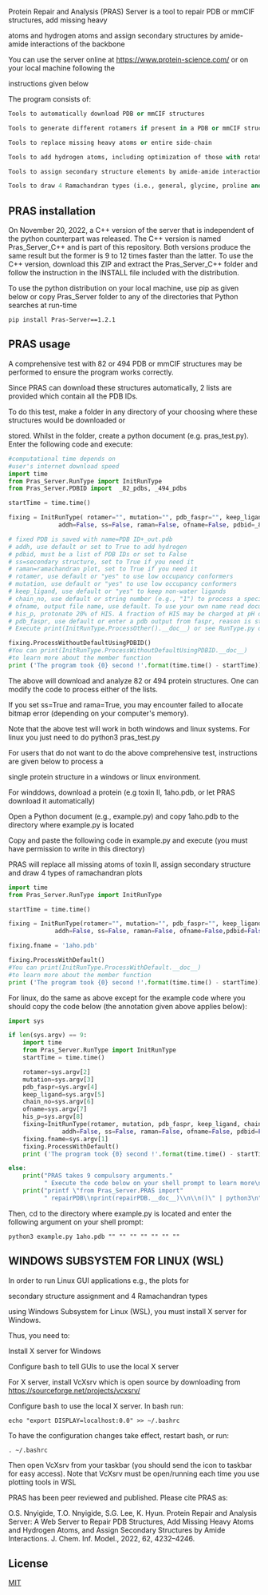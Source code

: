 Protein Repair and Analysis (PRAS) Server is a tool to repair PDB or mmCIF structures, add missing heavy 

atoms and hydrogen atoms and assign secondary structures by amide-amide interactions of the backbone

You can use the server online at https://www.protein-science.com/ or on your local machine following the 

instructions given below

The program consists of:
```python
Tools to automatically download PDB or mmCIF structures

Tools to generate different rotamers if present in a PDB or mmCIF structure file

Tools to replace missing heavy atoms or entire side-chain

Tools to add hydrogen atoms, including optimization of those with rotational freedom

Tools to assign secondary structure elements by amide-amide interactions of the backbone

Tools to draw 4 Ramachandran types (i.e., general, glycine, proline and pre-proline)
```

## PRAS installation

On November 20, 2022, a C++ version of the server that is independent of the python counterpart was released. The C++ version is named Pras_Server_C++ and is part of this repository. Both versions produce the same result but the former is 9 to 12 times faster than the latter. To use the C++ version, download this ZIP and extract the Pras_Server_C++ folder and follow the instruction in the INSTALL file included with the distribution.

To use the python distribution on your local machine, use pip as given below or copy Pras_Server folder to any of the directories that Python searches at run-time

`pip install Pras-Server==1.2.1`

## PRAS usage

A comprehensive test with 82 or 494 PDB or mmCIF structures may be performed to ensure the program works correctly.

Since PRAS can download these structures automatically, 2 lists are provided which contain all the PDB IDs.

To do this test, make a folder in any directory of your choosing where these structures would be downloaded or

stored. Whilst in the folder, create a python document (e.g. pras_test.py). Enter the following code and execute:

```python
#computational time depends on
#user's internet download speed
import time
from Pras_Server.RunType import InitRunType
from Pras_Server.PDBID import  _82_pdbs, _494_pdbs

startTime = time.time()

fixing = InitRunType( rotamer="", mutation="", pdb_faspr="", keep_ligand="", chain_no="", 
		      addh=False, ss=False, raman=False, ofname=False, pdbid=_82_pdbs, his_p=False)

# fixed PDB is saved with name=PDB ID+_out.pdb
# addh, use default or set to True to add hydrogen
# pdbid, must be a list of PDB IDs or set to False
# ss=secondary structure, set to True if you need it
# raman=ramachandran plot, set to True if you need it
# rotamer, use default or "yes" to use low occupancy conformers
# mutation, use default or "yes" to use low occupancy conformers
# keep_ligand, use default or "yes" to keep non-water ligands
# chain_no, use default or string number (e.g., "1") to process a specific chain
# ofname, output file name, use default. To use your own name read documentaion below
# his_p, protonate 20% of HIS. A fraction of HIS may be charged at pH of 7. Use default
# pdb_faspr, use default or enter a pdb output from faspr, reason is stated in pras paper
# Execute print(InitRunType.ProcessOther().__doc__) or see RunType.py doc instructions

fixing.ProcessWithoutDefaultUsingPDBID()
#You can print(InitRunType.ProcessWithoutDefaultUsingPDBID.__doc__) 
#to learn more about the member function
print ('The program took {0} second !'.format(time.time() - startTime))
```

The above will download and analyze 82 or 494 protein structures. One can modify the code to process either of the lists.

If you set ss=True and rama=True, you may encounter failed to allocate bitmap error (depending on your computer's memory).

Note that the above test will work in both windows and linux systems. For linux you just need to do python3 pras_test.py

For users that do not want to do the above comprehensive test, instructions are given below to process a

single protein structure in a windows or linux environment.

For winddows, download a protein (e.g toxin II, 1aho.pdb, or let PRAS download it automatically)

Open a Python document (e.g., example.py) and copy 1aho.pdb to the directory where example.py is located

Copy and paste the following code in example.py and execute (you must have permission to write in this directory)

PRAS will replace all missing atoms of toxin II, assign secondary structure and draw 4 types of ramachandran plots


```python
import time
from Pras_Server.RunType import InitRunType

startTime = time.time()

fixing = InitRunType(rotamer="", mutation="", pdb_faspr="", keep_ligand="", chain_no="", 
		     addh=False, ss=False, raman=False, ofname=False,pdbid=False, his_p=False)

fixing.fname = '1aho.pdb'

fixing.ProcessWithDefault()
#You can print(InitRunType.ProcessWithDefault.__doc__) 
#to learn more about the member function
print ('The program took {0} second !'.format(time.time() - startTime))
```

For linux, do the same as above except for the example code where you should copy the code below (the annotation given above applies below):

```python
import sys

if len(sys.argv) == 9:
	import time
	from Pras_Server.RunType import InitRunType
	startTime = time.time()

	rotamer=sys.argv[2] 
	mutation=sys.argv[3]
	pdb_faspr=sys.argv[4]
	keep_ligand=sys.argv[5]
	chain_no=sys.argv[6] 
	ofname=sys.argv[7]
	his_p=sys.argv[8]
	fixing=InitRunType(rotamer, mutation, pdb_faspr, keep_ligand, chain_no, 
			   addh=False, ss=False, raman=False, ofname=False, pdbid=False, his_p=False)
	fixing.fname=sys.argv[1]
	fixing.ProcessWithDefault()
	print ('The program took {0} second !'.format(time.time() - startTime))

else:
	print("PRAS takes 9 compulsory arguments." 
		  " Execute the code below on your shell prompt to learn more\n")
	print("printf \"from Pras_Server.PRAS import" 
		  " repairPDB\\nprint(repairPDB.__doc__)\\n\\n()\" | python3\n")
```

Then, cd to the directory where example.py is located and enter the following argument on your shell prompt:

`python3 example.py 1aho.pdb "" "" "" "" "" "" ""`


## WINDOWS SUBSYSTEM FOR LINUX (WSL)

In order to run Linux GUI applications e.g., the plots for

secondary structure assignment and 4 Ramachandran types

using Windows Subsystem for Linux (WSL), you must install X server for Windows.

Thus, you need to:

Install X server for Windows

Configure bash to tell GUIs to use the local X server

For X server, install VcXsrv which is open source by downloading from https://sourceforge.net/projects/vcxsrv/

Configure bash to use the local X server. In bash run:

`echo "export DISPLAY=localhost:0.0" >> ~/.bashrc`

To have the configuration changes take effect, restart bash, or run:

`. ~/.bashrc`

Then open VcXsrv from your taskbar (you should send the icon to taskbar for easy access).
Note that VcXsrv must be open/running each time you use plotting tools in WSL

PRAS has been peer reviewed and published. Please cite PRAS as:

O.S. Nnyigide, T.O. Nnyigide, S.G. Lee, K. Hyun. Protein Repair and Analysis Server: A Web Server to Repair PDB Structures, Add Missing Heavy Atoms and Hydrogen Atoms, and Assign Secondary Structures by Amide Interactions.
J. Chem. Inf. Model., 2022, 62, 4232–4246.

## License
[MIT](https://choosealicense.com/licenses/mit/)

